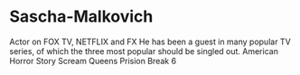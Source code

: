 # Sascha-Malkovich
Actor on FOX TV, NETFLIX and FX
He has been a guest in many popular TV series, of which the three most popular should be singled out.
American Horror Story
Scream Queens
Prision Break 6
